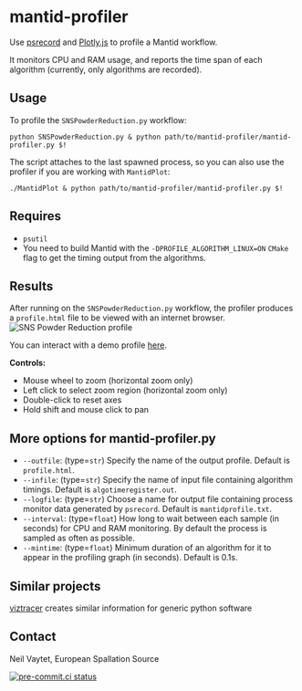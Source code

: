 # mantid-profiler

Use [psrecord](https://github.com/astrofrog/psrecord) and [Plotly.js](https://plot.ly/javascript/) to profile a Mantid workflow.

It monitors CPU and RAM usage, and reports the time span of each algorithm (currently, only algorithms are recorded).

## Usage

To profile the `SNSPowderReduction.py` workflow:
```
python SNSPowderReduction.py & python path/to/mantid-profiler/mantid-profiler.py $!
```
The script attaches to the last spawned process, so you can also use the profiler if you are working with `MantidPlot`:
```
./MantidPlot & python path/to/mantid-profiler/mantid-profiler.py $!
```

## Requires

- `psutil`
- You need to build Mantid with the `-DPROFILE_ALGORITHM_LINUX=ON` `CMake` flag to get the timing output from the algorithms.

## Results

After running on the `SNSPowderReduction.py` workflow, the profiler produces a `profile.html` file to be viewed with an internet browser.
![SNS Powder Reduction profile](http://www.nbi.dk/~nvaytet/SNSPowderReduction_12.png)

You can interact with a demo profile [here](http://www.nbi.dk/~nvaytet/SNSPowderReduction_12.html).

**Controls:**

- Mouse wheel to zoom (horizontal zoom only)
- Left click to select zoom region (horizontal zoom only)
- Double-click to reset axes
- Hold shift and mouse click to pan

## More options for mantid-profiler.py

- `--outfile`: (type=`str`) Specify the name of the output profile. Default is `profile.html`.
- `--infile`: (type=`str`) Specify the name of input file containing algorithm timings. Default is `algotimeregister.out`.
- `--logfile`: (type=`str`) Choose a name for output file containing process monitor data generated by `psrecord`. Default is `mantidprofile.txt`.
- `--interval`: (type=`float`) How long to wait between each sample (in seconds) for CPU and RAM monitoring. By default the process is sampled as often as possible.
- `--mintime`: (type=`float`) Minimum duration of an algorithm for it to appear in the profiling graph (in seconds). Default is 0.1s.

## Similar projects

[viztracer](https://github.com/gaogaotiantian/viztracer) creates similar information for generic python software

## Contact

Neil Vaytet, European Spallation Source

[![pre-commit.ci status](https://results.pre-commit.ci/badge/github/mantidproject/mantid-profiler/main.svg)](https://results.pre-commit.ci/latest/github/mantidproject/mantid-profiler/main)
